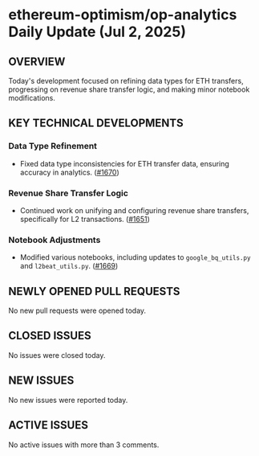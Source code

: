 # ethereum-optimism/op-analytics Daily Update (Jul 2, 2025)
## OVERVIEW 
Today's development focused on refining data types for ETH transfers, progressing on revenue share transfer logic, and making minor notebook modifications.

## KEY TECHNICAL DEVELOPMENTS

### Data Type Refinement
*   Fixed data type inconsistencies for ETH transfer data, ensuring accuracy in analytics. ([#1670](https://github.com/ethereum-optimism/op-analytics/pull/1670))

### Revenue Share Transfer Logic
*   Continued work on unifying and configuring revenue share transfers, specifically for L2 transactions. ([#1651](https://github.com/ethereum-optimism/op-analytics/pull/1651))

### Notebook Adjustments
*   Modified various notebooks, including updates to `google_bq_utils.py` and `l2beat_utils.py`. ([#1669](https://github.com/ethereum-optimism/op-analytics/pull/1669))

## NEWLY OPENED PULL REQUESTS
No new pull requests were opened today.

## CLOSED ISSUES
No issues were closed today.

## NEW ISSUES
No new issues were reported today.

## ACTIVE ISSUES
No active issues with more than 3 comments.